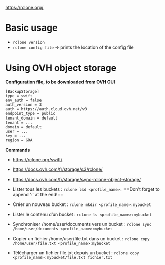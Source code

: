 https://rclone.org/
# Basic usage 
* `rclone version`
* `rclone config file` → prints the location of the config file
# Using OVH object storage 
**Configuration file, to be downloaded from OVH GUI**

```
[BackupStorage]
type = swift
env_auth = false
auth_version = 3
auth = https://auth.cloud.ovh.net/v3
endpoint_type = public
tenant_domain = default
tenant = ...
domain = default
user = ...
key = ...
region = GRA
```

**Commands**
* https://rclone.org/swift/
* https://docs.ovh.com/fr/storage/s3/rclone/
* https://docs.ovh.com/fr/storage/sync-rclone-object-storage/

* Lister tous les buckets : `rclone lsd <profile_name>:` ==Don't forget to append ':' at the end!==
* Créer un nouveau bucket : `rclone mkdir <profile_name>:mybucket`
* Lister le contenu d’un bucket : `rclone ls <profile_name>:mybucket`
* Synchroniser /home/user/documents vers un bucket : `rclone sync /home/user/documents <profile_name>:mybucket`
* Copier un fichier /home/user/file.txt dans un bucket : `rclone copy /home/user/file.txt <profile_name>:mybucket`
* Télécharger un fichier file.txt depuis un bucket : `rclone copy <profile_name>:mybucket/file.txt fichier.txt`
